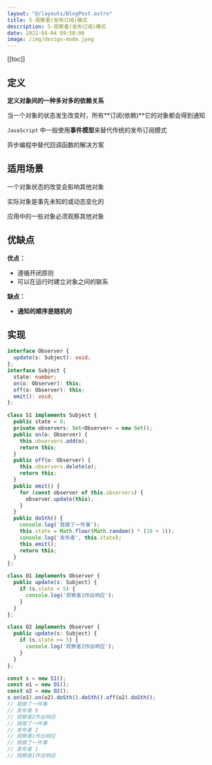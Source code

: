 ```yaml
---
layout: "@/layouts/BlogPost.astro"
title: 5-观察者(发布订阅)模式
description: 5-观察者(发布订阅)模式
date: 2022-04-04 09:50:00
image: /img/design-mode.jpeg
---
```


[[toc]]

## 定义

**定义对象间的一种多对多的依赖关系**

当一个对象的状态发生改变时，所有**订阅(依赖)**它的对象都会得到通知

`JavaScript` 中一般使用**事件模型**来替代传统的发布订阅模式

异步编程中替代回调函数的解决方案

## 适用场景

一个对象状态的改变会影响其他对象

实际对象是事先未知的或动态变化的

应用中的一些对象必须观察其他对象

## 优缺点

**优点：**
- 遵循开闭原则
- 可以在运行时建立对象之间的联系

**缺点：**
- **通知的顺序是随机的**

## 实现

```ts
interface Observer {
  update(s: Subject): void;
};
interface Subject {
  state: number;
  on(o: Observer): this;
  off(o: Observer): this;
  emit(): void;
};

class S1 implements Subject {
  public state = 0;
  private observers: Set<Observer> = new Set();
  public on(o: Observer) {
    this.observers.add(o);
    return this;
  }
  public off(o: Observer) {
    this.observers.delete(o);
    return this;
  }
  public emit() {
    for (const observer of this.observers) {
      observer.update(this);
    }
  }
  public doSth() {
    console.log('我做了一件事');
    this.state = Math.floor(Math.random() * (10 + 1));
    console.log('发布者', this.state);
    this.emit();
    return this;
  }
};

class O1 implements Observer {
  public update(s: Subject) {
    if (s.state < 5) {
      console.log('观察者1作出响应');
    }
  }
};

class O2 implements Observer {
  public update(s: Subject) {
    if (s.state >= 5) {
      console.log('观察者2作出响应');
    }
  }
};

const s = new S1();
const o1 = new O1();
const o2 = new O2();
s.on(o1).on(o2).doSth().doSth().off(o2).doSth();
// 我做了一件事
// 发布者 9
// 观察者2作出响应
// 我做了一件事
// 发布者 2
// 观察者1作出响应
// 我做了一件事
// 发布者 1
// 观察者1作出响应
```